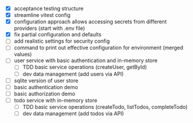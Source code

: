 - [x] acceptance testing structure
- [x] streamline vitest config
- [x] configuration approach allows accessing secrets from different providers (start with .env file)
- [x] fix partial configuration and defaults
- [ ] add realistic settings for security config
- [ ] command to print out effective configuration for environment (merged values)
- [ ] user service with basic authentication and in-memory store
  - [ ] TDD basic service operations (createUser, getById)
  - [ ] dev data management (add users via API)
- [ ] sqlite version of user store
- [ ] basic authentication demo
- [ ] basic authorization demo
- [ ] todo service with in-memory store
  - [ ] TDD basic service operations (createTodo, listTodos, completeTodo)
  - [ ] dev data management (add todos via API)
